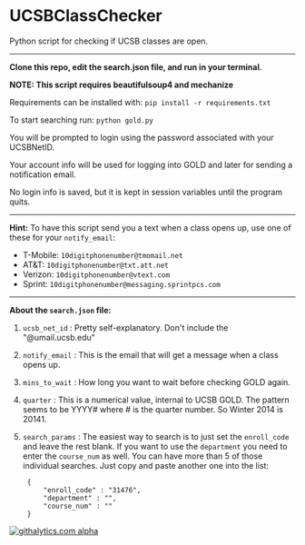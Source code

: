 UCSBClassChecker
================

Python script for checking if UCSB classes are open.

---

**Clone this repo, edit the search.json file, and run in your terminal.**

**NOTE:  This script requires beautifulsoup4 and mechanize**

Requirements can be installed with:  `pip install -r requirements.txt`

To start searching run: `python gold.py`
  
  
  
You will be prompted to login using the password associated with your UCSBNetID.

Your account info will be used for logging into GOLD and later for sending a notification email.

No login info is saved, but it is kept in session variables until the program quits.


---
  
**Hint:**
To have this script send you a text when a class opens up, use one of these for your `notify_email`:

* T-Mobile: `10digitphonenumber@tmomail.net`
* AT&T:  `10digitphonenumber@txt.att.net`
* Verizon: `10digitphonenumber@vtext.com`
* Sprint: `10digitphonenumber@messaging.sprintpcs.com`

---    
  
**About the `search.json` file:**

1. `ucsb_net_id` : Pretty self-explanatory. Don't include the "@umail.ucsb.edu"  

2. `notify_email` : This is the email that will get a message when a class opens up.  

3. `mins_to_wait` : How long you want to wait before checking GOLD again.  

4. `quarter` : This is a numerical value, internal to UCSB GOLD. The pattern seems to be YYYY# where # is the quarter number. So Winter 2014 is 20141.  

5. `search_params` : The easiest way to search is to just set the `enroll_code` and leave the rest blank. If you want to use the `department` you need to enter the `course_num` as well. You can have more than 5 of those individual searches. Just copy and paste another one into the list:
  
        {  
            "enroll_code" : "31476",  
            "department" : "",   
            "course_num" : ""  
        }  

[![githalytics.com alpha](https://cruel-carlota.pagodabox.com/30f2235cab60b1b9f33e8ff546b33641 "githalytics.com")](http://githalytics.com/nando1/UCSBClassChecker)
